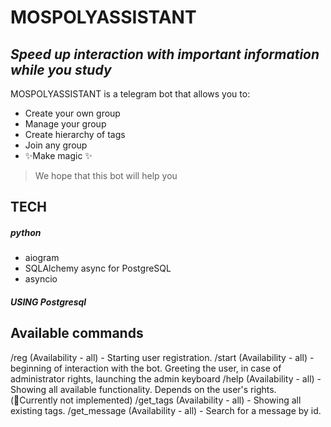 # MOSPOLYASSISTANT
## _Speed up interaction with important information while you study_

MOSPOLYASSISTANT is a telegram bot that allows you to:

- Create your own group
- Manage your group
- Create hierarchy of tags
- Join any group
- ✨Make  magic ✨

> We hope that this bot
> will help you

## TECH
##### python
- aiogram
- SQLAlchemy async for PostgreSQL
- asyncio
 
##### USING Postgresql

## Available commands 
/reg (Availability - all) - Starting user registration.
/start (Availability - all) - beginning of interaction with the bot. Greeting the user, in case of administrator rights, launching the admin keyboard
/help (Availability - all) - Showing all available functionality. Depends on the user's rights. (🔴Currently not implemented)
/get_tags (Availability - all) - Showing all existing tags.
/get_message (Availability - all) - Search for a message by id.